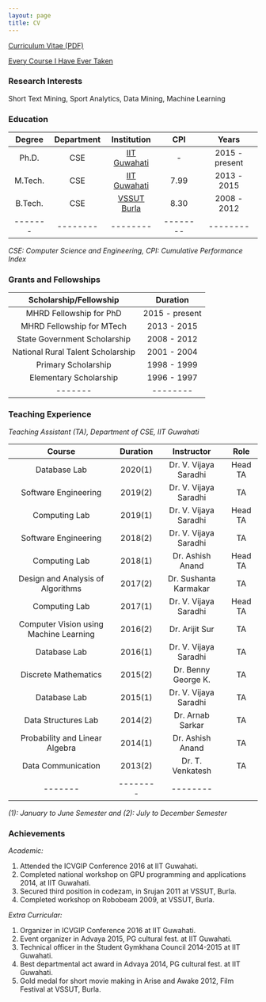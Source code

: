```yaml
---
layout: page
title: CV
---
```


[Curriculum Vitae (PDF)](https://swarup-rj.github.io/assets/pdfs/Swarup_cv.pdf)

[Every Course I Have Ever Taken](https://docs.google.com/spreadsheets/d/1WmSOsk2sekjooDfWfCsbxnCBYaI4FS7DafxIaHO6NPk/edit?usp=sharing)

### Research Interests

Short Text Mining, Sport Analytics, Data Mining, Machine Learning

### Education

| Degree | Department | Institution | CPI | Years |
|:-------:|:--------:|:--------:|:--------:|:--------:|
| Ph.D. | CSE | [IIT Guwahati](https://www.iitg.ac.in)| - | 2015 - present | 
| M.Tech. | CSE | [IIT Guwahati](https://www.iitg.ac.in)| 7.99 |  2013 - 2015 |  
| B.Tech. | CSE | [VSSUT Burla](http://www.vssut.ac.in)| 8.30 | 2008 - 2012 | 
|-------|--------|--------|--------|--------|

*CSE: Computer Science and Engineering, CPI: Cumulative Performance Index*

### Grants and Fellowships

| Scholarship/Fellowship | Duration |
|:-------:|:--------:|
|MHRD Fellowship for PhD | 2015 - present | 
|MHRD Fellowship for MTech | 2013 - 2015 |
|State Government Scholarship | 2008 - 2012 |
|National Rural Talent Scholarship | 2001 - 2004 |
|Primary Scholarship | 1998 - 1999 |
|Elementary Scholarship | 1996 - 1997 |
|-------|--------|

### Teaching Experience

*Teaching Assistant (TA), Department of CSE, IIT Guwahati*

| Course | Duration | Instructor | Role |
|:-------:|:--------:|:--------:|:--------:|
| Database Lab | 2020(1) | Dr. V. Vijaya Saradhi | Head TA |
| Software Engineering | 2019(2) | Dr. V. Vijaya Saradhi | TA | 
| Computing Lab | 2019(1) | Dr. V. Vijaya Saradhi | Head TA |
| Software Engineering | 2018(2) | Dr. V. Vijaya Saradhi | TA | 
| Computing Lab | 2018(1) | Dr. Ashish Anand | Head TA |
| Design and Analysis of Algorithms | 2017(2) | Dr. Sushanta Karmakar | TA |
| Computing Lab | 2017(1) | Dr. V. Vijaya Saradhi | Head TA |
| Computer Vision using Machine Learning | 2016(2) | Dr. Arijit Sur | TA |
| Database Lab | 2016(1) | Dr. V. Vijaya Saradhi | TA |
| Discrete Mathematics | 2015(2) | Dr. Benny George K. | TA |
| Database Lab | 2015(1) | Dr. V. Vijaya Saradhi | TA |
| Data Structures Lab | 2014(2) | Dr. Arnab Sarkar | TA |
| Probability and Linear Algebra | 2014(1) | Dr. Ashish Anand | TA |
| Data Communication | 2013(2) | Dr. T. Venkatesh | TA |
|-------|--------|--------|

*(1): January to June Semester and (2): July to December Semester*


### Achievements

*Academic:*

1. Attended the ICVGIP Conference 2016 at IIT Guwahati.
2. Completed national workshop on GPU programming and applications 2014, at IIT Guwahati.
3. Secured third position in codezam, in Srujan 2011 at VSSUT, Burla.
4. Completed workshop on Robobeam 2009, at VSSUT, Burla.

*Extra Curricular:*

1. Organizer in ICVGIP Conference 2016 at IIT Guwahati.
2. Event organizer in Advaya 2015, PG cultural fest. at IIT Guwahati.
3. Technical officer in the Student Gymkhana Council 2014-2015 at IIT Guwahati.
4. Best departmental act award in Advaya 2014, PG cultural fest. at IIT Guwahati.
5. Gold medal for short movie making in Arise and Awake 2012, Film Festival at VSSUT, Burla.
